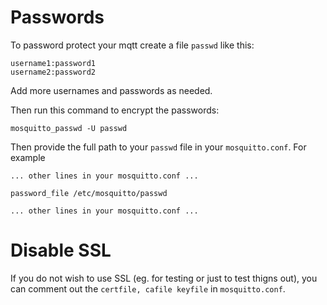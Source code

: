# Passwords
To password protect your mqtt create a file `passwd` like this: 

```
username1:password1
username2:password2
```
Add more usernames and passwords as needed.

Then run this command to encrypt the passwords:

```
mosquitto_passwd -U passwd
```
Then provide the full path to your `passwd` file in your `mosquitto.conf`.  For example

```
... other lines in your mosquitto.conf ...

password_file /etc/mosquitto/passwd

... other lines in your mosquitto.conf ...

```


# Disable SSL
If you do not  wish to use SSL (eg. for testing or just to test thigns out), you can comment out the `certfile, cafile keyfile` in `mosquitto.conf`.
